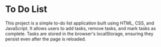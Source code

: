 # To Do List
 This project is a simple to-do list application built using HTML, CSS, and JavaScript. It allows users to add tasks, remove tasks, and mark tasks as complete. Tasks are stored in the browser's localStorage, ensuring they persist even after the page is reloaded.
